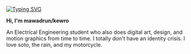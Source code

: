 <a href="https://git.io/typing-svg"><img src="https://readme-typing-svg.demolab.com?font=Fira+Code&duration=1000&pause=2000&color=CF0E57&random=false&width=700&lines=When+I've+got+nothing+left+to+fix;+Can't+help+but+think+that+it's+a+glitch;In+the+simulation%2C+oh%2C+if+it+is%2C;Tell+me+how+to+make+it+last+a+while~" alt="Typing SVG" /></a>
<p><b>Hi, I'm mawadrun/kewro</b></p>
<p>An Electrical Engineering student who also does digital art, design, and motion graphics from time to time. I totally don't have an identity crisis. I love soto, the rain, and my motorcycle.</p>
